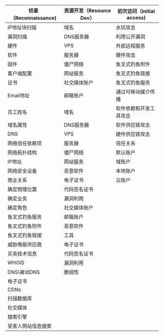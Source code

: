 | 侦查（Reconnaissance) | 资源开发（Resource Dev） | 初次访问（initial access) |
| --------------------- | ------------------------ | ------------------------- |
| IP地址块扫描          | 域名                     | 水坑攻击                  |
| 漏洞扫描              | DNS服务器                | 利用公开漏洞              |
| 硬件                  | VPS                      | 外部远程服务              |
| 软件                  | 服务器                   | 硬件攻击                  |
| 固件                  | 僵尸网络                 | 鱼叉式钓鱼附件            |
| 客户端配置            | 网站服务                 | 鱼叉式钓鱼链接            |
| 证书                  | 社交媒体账户             | 鱼叉式钓鱼服务            |
| Email地址             | 邮箱账户                 | 通过可移动媒介传播        |
| 员工姓名              | 域名                     | 软件依赖和开发工具攻击    |
| 域名属性              | DNS服务器                | 软件供应链攻击            |
| DNS                   | VPS                      | 硬件供应链攻击            |
| 网络信任依赖项        | 服务器                   | 信任关系                  |
| 网络拓扑结构          | 僵尸网络                 | 默认账户                  |
| IP地址                | 网站服务                 | 域账户                    |
| 网络安全设备          | 恶意软件                 | 本地账户                  |
| 商业关系              | 电子证书                 | 云账户                    |
| 确定物理位置          | 代码签名证书             |                           |
| 确定业务              | 漏洞利用                 |                           |
| 确定角色              | 社交媒体账户             |                           |
| 鱼叉式钓鱼服务        | 邮箱账户                 |                           |
| 鱼叉式钓鱼附件        | 恶意软件                 |                           |
| 鱼叉式钓鱼链接        | 工具                     |                           |
| 威胁情报供应商        | 电子证书                 |                           |
| 买卖技术信息          | 代码签名证书             |                           |
| WHOIS                 | 漏洞利用                 |                           |
| DNS\被动DNS           | 脆弱性                   |                           |
| 电子证书              |                          |                           |
| CDNs                  |                          |                           |
| 扫描数据库            |                          |                           |
| 社交媒体              |                          |                           |
| 搜索引擎              |                          |                           |
| 受害人网站信息搜索    |                          |                           |
